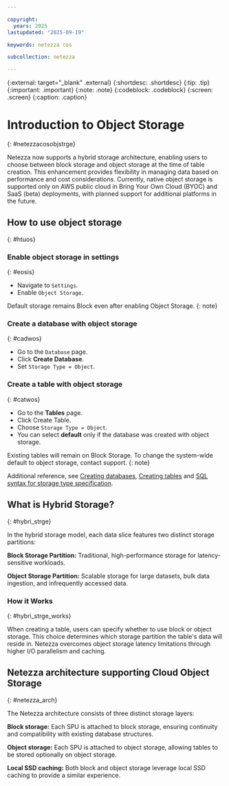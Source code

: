 ```yaml
---

copyright:
  years: 2025
lastupdated: "2025-09-19"

keywords: netezza cos

subcollection: netezza

---
```


{:external: target="_blank" .external}
{:shortdesc: .shortdesc}
{:tip: .tip}
{:important: .important}
{:note: .note}
{:codeblock: .codeblock}
{:screen: .screen}
{:caption: .caption}

# Introduction to Object Storage
{: #netezzacosobjstrge}

Netezza now supports a hybrid storage architecture, enabling users to choose between block storage and object storage at the time of table creation. This enhancement provides flexibility in managing data based on performance and cost considerations. Currently, native object storage is supported only on AWS public cloud in Bring Your Own Cloud (BYOC) and SaaS (beta) deployments, with planned support for additional platforms in the future.

## How to use object storage
{: #htuos}

### Enable object storage in settings
{: #eosis}

- Navigate to `Settings`.
- Enable `Object Storage`.

Default storage remains Block even after enabling Object Storage.
{: note}

### Create a database with object storage
{: #cadwos}

- Go to the `Database` page.
- Click **Create Database**.
- Set `Storage Type = Object`.

### Create a table with object storage
{: #catwos}

- Go to the **Tables** page.
- Click Create Table.
- Choose `Storage Type = Object`.
- You can select **default** only if the database was created with object storage.

Existing tables will remain on Block Storage. To change the system-wide default to object storage, contact support.
{: note}

Additional reference, see [Creating databases](/docs/netezza?topic=netezza-databases), [Creating tables](/docs/netezza?topic=netezza-create-tables#creating-tables) and [SQL syntax for storage type specification](/docs/netezza?topic=netezza-netezzacossql).

## What is Hybrid Storage?
{: #hybri_strge}

In the hybrid storage model, each data slice features two distinct storage partitions:

**Block Storage Partition:** Traditional, high-performance storage for latency-sensitive workloads.

**Object Storage Partition:** Scalable storage for large datasets, bulk data ingestion, and infrequently accessed data.

### How it Works
{: #hybri_strge_works}

When creating a table, users can specify whether to use block or object storage. This choice determines which storage partition the table's data will reside in. Netezza overcomes object storage latency limitations through higher I/O parallelism and caching.

## Netezza architecture supporting Cloud Object Storage
{: #netezza_arch}

The Netezza architecture consists of three distinct storage layers:

**Block storage:** Each SPU is attached to block storage, ensuring continuity and compatibility with existing database structures.

**Object storage:** Each SPU is attached to object storage, allowing tables to be stored optionally on object storage.

**Local SSD caching:** Both block and object storage leverage local SSD caching to provide a similar experience.
